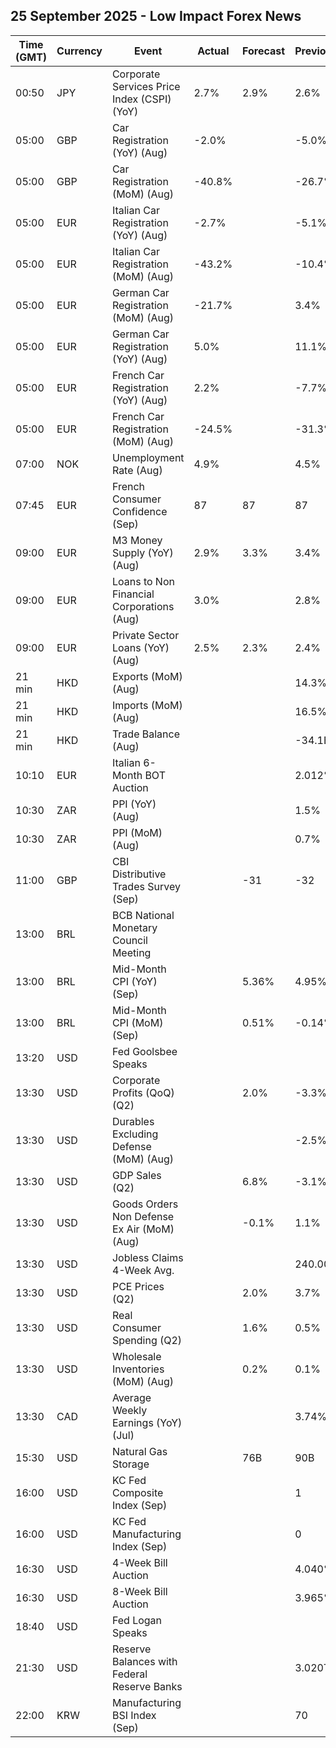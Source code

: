 ## 25 September 2025 - Low Impact Forex News

| Time (GMT) | Currency | Event | Actual | Forecast | Previous |
|------|----------|-------|--------|----------|----------|
| 00:50 | JPY | Corporate Services Price Index (CSPI) (YoY) | 2.7% | 2.9% | 2.6% |
| 05:00 | GBP | Car Registration (YoY) (Aug) | -2.0% |  | -5.0% |
| 05:00 | GBP | Car Registration (MoM) (Aug) | -40.8% |  | -26.7% |
| 05:00 | EUR | Italian Car Registration (YoY) (Aug) | -2.7% |  | -5.1% |
| 05:00 | EUR | Italian Car Registration (MoM) (Aug) | -43.2% |  | -10.4% |
| 05:00 | EUR | German Car Registration (MoM) (Aug) | -21.7% |  | 3.4% |
| 05:00 | EUR | German Car Registration (YoY) (Aug) | 5.0% |  | 11.1% |
| 05:00 | EUR | French Car Registration (YoY) (Aug) | 2.2% |  | -7.7% |
| 05:00 | EUR | French Car Registration (MoM) (Aug) | -24.5% |  | -31.3% |
| 07:00 | NOK | Unemployment Rate (Aug) | 4.9% |  | 4.5% |
| 07:45 | EUR | French Consumer Confidence (Sep) | 87 | 87 | 87 |
| 09:00 | EUR | M3 Money Supply (YoY) (Aug) | 2.9% | 3.3% | 3.4% |
| 09:00 | EUR | Loans to Non Financial Corporations (Aug) | 3.0% |  | 2.8% |
| 09:00 | EUR | Private Sector Loans (YoY) (Aug) | 2.5% | 2.3% | 2.4% |
| 21 min | HKD | Exports (MoM) (Aug) |  |  | 14.3% |
| 21 min | HKD | Imports (MoM) (Aug) |  |  | 16.5% |
| 21 min | HKD | Trade Balance (Aug) |  |  | -34.1B |
| 10:10 | EUR | Italian 6-Month BOT Auction |  |  | 2.012% |
| 10:30 | ZAR | PPI (YoY) (Aug) |  |  | 1.5% |
| 10:30 | ZAR | PPI (MoM) (Aug) |  |  | 0.7% |
| 11:00 | GBP | CBI Distributive Trades Survey (Sep) |  | -31 | -32 |
| 13:00 | BRL | BCB National Monetary Council Meeting |  |  |  |
| 13:00 | BRL | Mid-Month CPI (YoY) (Sep) |  | 5.36% | 4.95% |
| 13:00 | BRL | Mid-Month CPI (MoM) (Sep) |  | 0.51% | -0.14% |
| 13:20 | USD | Fed Goolsbee Speaks |  |  |  |
| 13:30 | USD | Corporate Profits (QoQ) (Q2) |  | 2.0% | -3.3% |
| 13:30 | USD | Durables Excluding Defense (MoM) (Aug) |  |  | -2.5% |
| 13:30 | USD | GDP Sales (Q2) |  | 6.8% | -3.1% |
| 13:30 | USD | Goods Orders Non Defense Ex Air (MoM) (Aug) |  | -0.1% | 1.1% |
| 13:30 | USD | Jobless Claims 4-Week Avg. |  |  | 240.00K |
| 13:30 | USD | PCE Prices (Q2) |  | 2.0% | 3.7% |
| 13:30 | USD | Real Consumer Spending (Q2) |  | 1.6% | 0.5% |
| 13:30 | USD | Wholesale Inventories (MoM) (Aug) |  | 0.2% | 0.1% |
| 13:30 | CAD | Average Weekly Earnings (YoY) (Jul) |  |  | 3.74% |
| 15:30 | USD | Natural Gas Storage |  | 76B | 90B |
| 16:00 | USD | KC Fed Composite Index (Sep) |  |  | 1 |
| 16:00 | USD | KC Fed Manufacturing Index (Sep) |  |  | 0 |
| 16:30 | USD | 4-Week Bill Auction |  |  | 4.040% |
| 16:30 | USD | 8-Week Bill Auction |  |  | 3.965% |
| 18:40 | USD | Fed Logan Speaks |  |  |  |
| 21:30 | USD | Reserve Balances with Federal Reserve Banks |  |  | 3.020T |
| 22:00 | KRW | Manufacturing BSI Index (Sep) |  |  | 70 |
